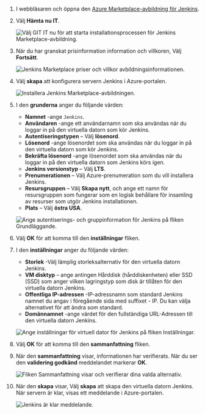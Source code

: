 1. I webbläsaren och öppna den [Azure Marketplace-avbildning för Jenkins](https://azuremarketplace.microsoft.com/marketplace/apps/azure-oss.jenkins?tab=Overview).

1. Välj **Hämta nu IT**.

    ![Välj GIT IT nu för att starta installationsprocessen för Jenkins Marketplace-avbildning.](./media/jenkins-install-from-azure-marketplace-image/jenkins-install-get-it-now.png)

1. När du har granskat prisinformation information och villkoren, Välj **Fortsätt**.

    ![Jenkins Marketplace priser och villkor avbildningsinformationen.](./media/jenkins-install-from-azure-marketplace-image/jenkins-install-pricing-and-terms.png)

1. Välj **skapa** att konfigurera servern Jenkins i Azure-portalen. 

    ![Installera Jenkins Marketplace-avbildningen.](./media/jenkins-install-from-azure-marketplace-image/jenkins-install-create.png)

1. I den **grunderna** anger du följande värden:

    - **Namnet** -ange `Jenkins`.
    - **Användaren** -ange ett användarnamn som ska användas när du loggar in på den virtuella datorn som kör Jenkins.
    - **Autentiseringstypen** – Välj **lösenord**.
    - **Lösenord** -ange lösenordet som ska användas när du loggar in på den virtuella datorn som kör Jenkins.
    - **Bekräfta lösenord** -ange lösenordet som ska användas när du loggar in på den virtuella datorn som Jenkins körs igen.
    - **Jenkins versionstyp** – Välj **LTS**.
    - **Prenumerationen** – Välj Azure-prenumeration som du vill installera Jenkins.
    - **Resursgruppen** – Välj **Skapa nytt**, och ange ett namn för resursgruppen som fungerar som en logisk behållare för insamling av resurser som utgör Jenkins installationen.
    - **Plats** – Välj **östra USA**.

    ![Ange autentiserings- och gruppinformation för Jenkins på fliken Grundläggande.](./media/jenkins-install-from-azure-marketplace-image/jenkins-configure-basic.png)

1. Välj **OK** för att komma till den **inställningar** fliken. 

1. I den **inställningar** anger du följande värden:

    - **Storlek** -Välj lämplig storleksalternativ för den virtuella datorn Jenkins.
    - **VM disktyp** – ange antingen Hårddisk (hårddiskenheten) eller SSD (SSD) som anger vilken lagringstyp som disk är tillåten för den virtuella datorn Jenkins.
    - **Offentliga IP-adressen** -IP-adressnamn som standard Jenkins namnet du angav i föregående sida med suffixet - IP. Du kan välja alternativet för att ändra som standard.
    - **Domännamnet** -ange värdet för den fullständiga URL-Adressen till den virtuella datorn Jenkins.

    ![Ange inställningar för virtuell dator för Jenkins på fliken Inställningar.](./media/jenkins-install-from-azure-marketplace-image/jenkins-configure-settings.png)

1. Välj **OK** för att komma till den **sammanfattning** fliken.

1. När den **sammanfattning** visar, informationen har verifierats. När du ser den **validering godkänd** meddelandet markerar **OK**. 

    ![Fliken Sammanfattning visar och verifierar dina valda alternativ.](./media/jenkins-install-from-azure-marketplace-image/jenkins-configure-summary.png)

1. När den **skapa** visar, Välj **skapa** att skapa den virtuella datorn Jenkins. När servern är klar, visas ett meddelande i Azure-portalen.

    ![Jenkins är klar meddelande.](./media/jenkins-install-from-azure-marketplace-image/jenkins-install-notification.png)